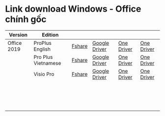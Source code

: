 # Link download Windows - Office chính gốc
|Version| Edition | | | | |
|--|--|--|--|--|--|
| Office 2019 | ProPlus English | [Fshare](http://megaurl.in/HYzDT) | [Google Driver](http://megaurl.in/Zum21) | [One Driver](http://megaurl.in/iBjeo01) | [One Driver](http://megaurl.in/DGloG2e1) |
|  | Pro Plus  Vietnamese | [Fshare](http://megaurl.in/6Nm0kcJq) | [Google Driver](http://megaurl.in/1GI5t) | [One Driver](http://megaurl.in/TXZimit) | [One Driver](http://megaurl.in/pA8eT) |
|  | Visio Pro | [Fshare](http://megaurl.in/SqEz4) | [Google Driver](http://megaurl.in/10nlZ) | [One Driver](http://megaurl.in/DukXE5Y) | [One Driver](http://megaurl.in/CA8hW7Z) |
|  |  |  |  |  |  |
|  |  |  |  |  |  |
|  |  |  |  |  |  |
|  |  |  |  |  |  |
|  |  |  |  |  |  |
|  |  |  |  |  |  |
|  |  |  |  |  |  |
|  |  |  |  |  |  |
|  |  |  |  |  |  |
|  |  |  |  |  |  |
|  |  |  |  |  |  |
|  |  |  |  |  |  |
|  |  |  |  |  |  |
|  |  |  |  |  |  |
|  |  |  |  |  |  |
|  |  |  |  |  |  |
